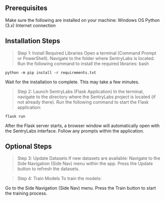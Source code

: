 ## Prerequisites
Make sure the following are installed on your machine:
Windows OS
Python (3.x)
Internet connection

## Installation Steps
> Step 1: Install Required Libraries
Open a terminal (Command Prompt or PowerShell).
Navigate to the folder where SentryLabs is located.
Run the following command to install the required libraries:
bash

```
python -m pip install -r requirements.txt
```

Wait for the installation to complete. This may take a few minutes.
> Step 2: Launch SentryLabs (Flask Application)
In the terminal, navigate to the directory where the SentryLabs project is located (if not already there).
Run the following command to start the Flask application:
```
flask run
```

After the Flask server starts, a browser window will automatically open with the SentryLabs interface.
Follow any prompts within the application.

## Optional Steps
> Step 3: Update Datasets
If new datasets are available:
Navigate to the Side Navigation (Side Nav) menu within the app.
Press the Update button to refresh the datasets.

> Step 4: Train Models
To train the models:

Go to the Side Navigation (Side Nav) menu.
Press the Train button to start the training process.
